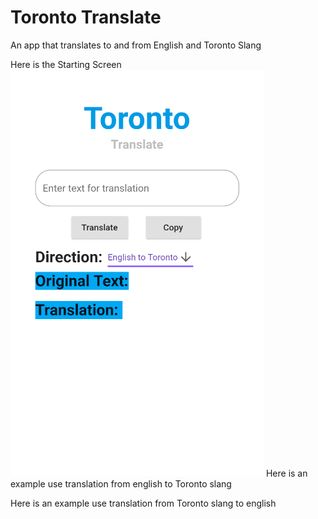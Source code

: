 # Toronto Translate

An app that translates to and from English and Toronto Slang


Here is the Starting Screen
![BlankUI](https://github.com/sebastiangm123/Toronto-Translate/blob/master/Images/blank%20UI.PNG)
Here is an example use translation from english to Toronto slang



Here is an example use translation from Toronto slang to english
